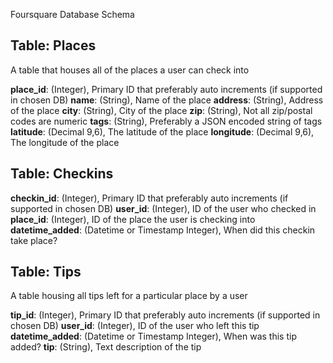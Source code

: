 
Foursquare Database Schema

## Table: Places

A table that houses all of the places a user can check into

**place_id**: (Integer), Primary ID that preferably auto increments (if supported in chosen DB)
**name**: (String), Name of the place
**address**: (String), Address of the place
**city**: (String), City of the place
**zip**: (String), Not all zip/postal codes are numeric
**tags**: (String), Preferably a JSON encoded string of tags
**latitude**: (Decimal 9,6), The latitude of the place
**longitude**: (Decimal 9,6), The longitude of the place

## Table: Checkins

**checkin_id**: (Integer), Primary ID that preferably auto increments (if supported in chosen DB)
**user_id**: (Integer), ID of the user who checked in
**place_id**: (Integer), ID of the place the user is checking into
**datetime_added**: (Datetime or Timestamp Integer), When did this checkin take place?


## Table: Tips

A table housing all tips left for a particular place by a user

**tip_id**: (Integer), Primary ID that preferably auto increments (if supported in chosen DB)
**user_id**: (Integer), ID of the user who left this tip
**datetime_added**: (Datetime or Timestamp Integer), When was this tip added?
**tip**: (String), Text description of the tip
